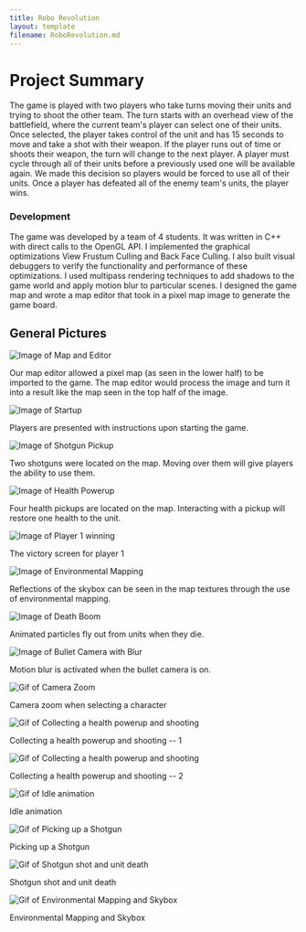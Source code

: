 ```yaml
---
title: Robo Revolution
layout: template
filename: RoboRevolution.md
---
```


# Project Summary

  The game is played with two players who take turns moving their units and trying to shoot the other team. 
  The turn starts with an overhead view of the battlefield, where the current team's player can select one of their units. 
  Once selected, the player takes control of the unit and has 15 seconds to move and take a shot with their weapon. 
  If the player runs out of time or shoots their weapon, the turn will change to the next player. A player must cycle through all 
  of their units before a previously used one will be available again. We made this decision so players would be forced to use all of their units. 
  Once a player has defeated all of the enemy team's units, the player wins.

### Development

  The game was developed by a team of 4 students. It was written in C++ with direct calls to the OpenGL API. 
  I implemented the graphical optimizations View Frustum Culling and Back Face Culling. I also built 
  visual debuggers to verify the functionality and performance of these optimizations. I used multipass
  rendering techniques to add shadows to the game world and apply motion blur to particular scenes. 
  I designed the game map and wrote a map editor that took in a pixel map image to generate the game board. 
   

## General Pictures

![Image of Map and Editor](https://loganthatcher.com/images/RoboRev/mapEditorAndOverhead.png)

  Our map editor allowed a pixel map (as seen in the lower half) to be imported to the game. The map editor would process the image and turn it into
  a result like the map seen in the top half of the image.

![Image of Startup](https://loganthatcher.com/images/RoboRev/startup.png)

  Players are presented with instructions upon starting the game.

![Image of Shotgun Pickup](https://loganthatcher.com/images/RoboRev/shotgunpickup.png)

  Two shotguns were located on the map. Moving over them will give players the ability to use them.

![Image of Health Powerup](https://loganthatcher.com/images/RoboRev/healthpowerup.png)

  Four health pickups are located on the map. Interacting with a pickup will restore one health to the unit.

![Image of Player 1 winning](https://loganthatcher.com/images/RoboRev/player1win.png)

  The victory screen for player 1

![Image of Environmental Mapping](https://loganthatcher.com/images/RoboRev/environmentalMapping.png)

  Reflections of the skybox can be seen in the map textures through the use of environmental mapping.

![Image of Death Boom](https://loganthatcher.com/images/RoboRev/deathBoom.png)

  Animated particles fly out from units when they die.

![Image of Bullet Camera with Blur](https://loganthatcher.com/images/RoboRev/bulletCameraWithBlur.png)

  Motion blur is activated when the bullet camera is on.

![Gif of Camera Zoom](https://loganthatcher.com/images/RoboRev/camera_zoom.gif)

  Camera zoom when selecting a character

![Gif of Collecting a health powerup and shooting](https://loganthatcher.com/images/RoboRev/healthPowerupAndShooting1.gif)

  Collecting a health powerup and shooting -- 1

![Gif of Collecting a health powerup and shooting](https://loganthatcher.com/images/RoboRev/healthPowerupAndShooting2.gif)

  Collecting a health powerup and shooting -- 2

![Gif of Idle animation](https://loganthatcher.com/images/RoboRev/IdleAnimation.gif)

  Idle animation

![Gif of Picking up a Shotgun](https://loganthatcher.com/images/RoboRev/PickingUpShotgun.gif)

  Picking up a Shotgun

![Gif of Shotgun shot and unit death](https://loganthatcher.com/images/RoboRev/ShotgunShotAndUnitDeath.gif)

  Shotgun shot and unit death

![Gif of Environmental Mapping and Skybox](https://loganthatcher.com/images/RoboRev/EnvironmentalMappingAndSkybox.gif)

  Environmental Mapping and Skybox

